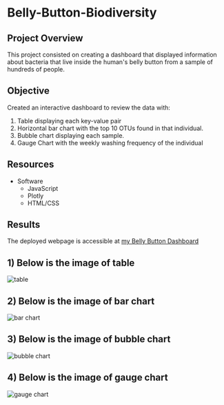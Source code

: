 # Belly-Button-Biodiversity
## Project Overview
This project consisted on creating a dashboard that displayed information about bacteria that live inside the human's belly button from a sample of hundreds of people.  

## Objective
Created an interactive dashboard to review the data with:

1) Table displaying each key-value pair
2) Horizontal bar chart with the top 10 OTUs found in that individual.
3) Bubble chart displaying each sample.
4) Gauge Chart with the weekly washing frequency of the individual

## Resources
- Software
  - JavaScript
  - Plotly
  - HTML/CSS

## Results
The deployed webpage is accessible at [my Belly Button Dashboard](https://qaseemme064.github.io/Belly_button_Biodiversity/)

## 1) Below is the image of table

![table](https://user-images.githubusercontent.com/96033163/159912066-1bd91240-5b3c-4c77-b349-29a81536ee94.png)

## 2) Below is the image of bar chart

![bar chart](https://user-images.githubusercontent.com/96033163/159912059-4da75c74-8cc5-4a52-9c86-f864d843ecf3.png)

## 3) Below is the image of bubble chart

![bubble chart](https://user-images.githubusercontent.com/96033163/159912061-6057bb1f-6cba-4f1d-b295-f7fb315f782e.png)

## 4) Below is the image of gauge chart

![gauge chart](https://user-images.githubusercontent.com/96033163/159912063-fda6aad0-4029-4e4a-9e2c-fe1c94aa9158.png)
